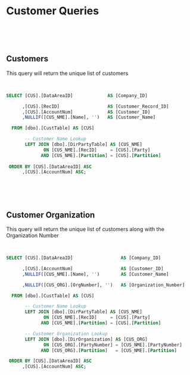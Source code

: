 # Customer Queries


<br />
<br />
<br />


<!--- Page Break --->
<div style="page-break-after: always"> 
<!--- Page Break --->
      
      
## Customers
 
This query will return the unique list of customers
   
<br />

``` SQL
SELECT [CUS].[DataAreaID]             AS [Company_ID]

      ,[CUS].[RecID]                  AS [Customer_Record_ID]
      ,[CUS].[AccountNum]             AS [Customer_ID]
      ,NULLIF([CUS_NME].[Name], '')   AS [Customer_Name]

  FROM [dbo].[CustTable] AS [CUS]

       -- Customer Name Lookup
       LEFT JOIN [dbo].[DirPartyTable] AS [CUS_NME]
              ON [CUS_NME].[RecID]     = [CUS].[Party]
             AND [CUS_NME].[Partition] = [CUS].[Partition]
      
 ORDER BY [CUS].[DataAreaID] ASC
      ,[CUS].[AccountNum] ASC;
```


<br />
<br />
<br />


<!--- Page Break --->
<div style="page-break-after: always"> 
<!--- Page Break --->


## Customer Organization
      
This query will return the unique list of customers along with the Organization Number
   
<br />

``` SQL
SELECT [CUS].[DataAreaID]                  AS [Company_ID]

      ,[CUS].[AccountNum]                  AS [Customer_ID]
      ,NULLIF([CUS_NME].[Name], '')        AS [Customer_Name]

      ,NULLIF([CUS_ORG].[OrgNumber], '')   AS [Organization_Number]

  FROM [dbo].[CustTable] AS [CUS]

       -- Customer Name Lookup
       LEFT JOIN [dbo].[DirPartyTable] AS [CUS_NME]
              ON [CUS_NME].[RecID]     = [CUS].[Party]
             AND [CUS_NME].[Partition] = [CUS].[Partition]

       -- Customer Organization Lookup
       LEFT JOIN [dbo].[DirOrganization] AS [CUS_ORG]
              ON [CUS_ORG].[PartyNumber] = [CUS_NME].[PartyNumber]
             AND [CUS_ORG].[Partition]   = [CUS_NME].[Partition]

 ORDER BY [CUS].[DataAreaID] ASC
      ,[CUS].[AccountNum] ASC;

```

<br />
<br />
<br />
